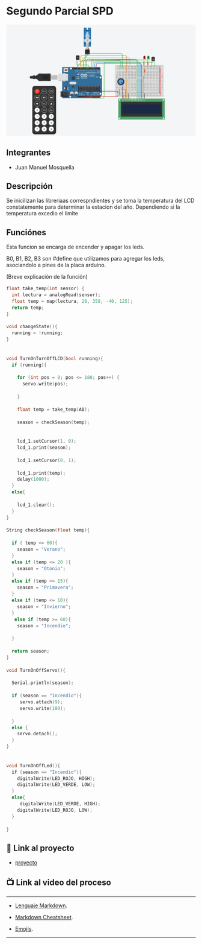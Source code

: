 # Segundo Parcial SPD
![Tinkercad](./img/arduino-proyect.png)


## Integrantes 
- Juan Manuel Mosquella 



## Descripción
Se inicilizan las libreriaas correspndientes y se toma la temperatura del LCD constatemente para determinar la estacion del año. Dependiendo si la temperatura excedio el limite 

## Funciónes
Esta funcion se encarga de encender y apagar los leds.

B0, B1, B2, B3 son #define que utilizamos para agregar los leds, asociandolo a pines de la placa arduino.

(Breve explicación de la función)

~~~ C (lenguaje en el que esta escrito)
float take_temp(int sensor) {
  int lectura = analogRead(sensor);
  float temp = map(lectura, 20, 358, -40, 125); 
  return temp;
}

void changeState(){
  running = !running;
}


void TurnOnTurnOffLCD(bool running){
  if (running){
    
    for (int pos = 0; pos <= 180; pos++) {
      servo.write(pos);    
    
    }   
    
    float temp = take_temp(A0);
   
    season = checkSeason(temp);
    
    
    lcd_1.setCursor(1, 0);
    lcd_1.print(season);
   
    lcd_1.setCursor(0, 1);
   
    lcd_1.print(temp);
    delay(1000);
  }
  else{   
    
    lcd_1.clear();
  }  
}

String checkSeason(float temp){
 
  if ( temp <= 60){
    season = "Verano";
  }
  else if (temp <= 20 ){
    season = "Otonio";
  }
  else if (temp <= 15){
    season = "Primavera";
  }
  else if (temp <= 10){
    season = "Invierno";
  }
   else if (temp >= 60){
    season = "Incendio";
    
  }
  
  return season;
}

void TurnOnOffServo(){
  
  Serial.println(season);
 
  if (season == "Incendio"){
     servo.attach(9);
     servo.write(180);
    
  }
  else {
    servo.detach();
  }
}


void TurnOnOffLed(){
  if (season == "Incendio"){
    digitalWrite(LED_ROJO, HIGH);
    digitalWrite(LED_VERDE, LOW);
  }
  else{
     digitalWrite(LED_VERDE, HIGH);
    digitalWrite(LED_ROJO, LOW);
  }
  
}


~~~

## :robot: Link al proyecto
- [proyecto](https://www.tinkercad.com/things/iGt1vfQsb6Z-stunning-gaaris-krunk/editel?sharecode=sHoOaI4jhO7y2fHUF_WvPFkbtHwwwsADMe2r4zDds1A)
## :tv: Link al video del proceso


---

- [Lenguaje Markdown](https://markdown.es/sintaxis-markdown/#linkauto).

- [Markdown Cheatsheet](https://github.com/adam-p/markdown-here/wiki/Markdown-Cheatsheet).



- [Emojis](https://gist.github.com/rxaviers/7360908).

---






